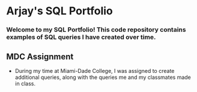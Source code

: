 # Arjay's SQL Portfolio

### Welcome to my SQL Portfolio! This code repository contains examples of SQL queries I have created over time.

## MDC Assignment
* During my time at Miami-Dade College, I was assigned to create additional queries, along with the queries me and my classmates made in class.
